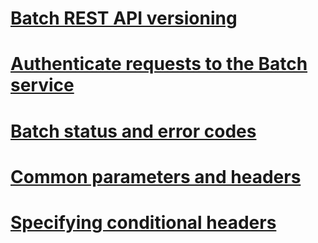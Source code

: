 # [Batch REST API versioning](Batch-Service-REST-API-Versioning.md)
# [Authenticate requests to the Batch service](Authenticate-Requests-to-the-Azure-Batch-Service.md)
# [Batch status and error codes](Batch-Status-and-Error-Codes.md)
# [Common parameters and headers](Common-Parameters-and-Headers.md)
# [Specifying conditional headers](Specifying-Conditional-Headers.md)

